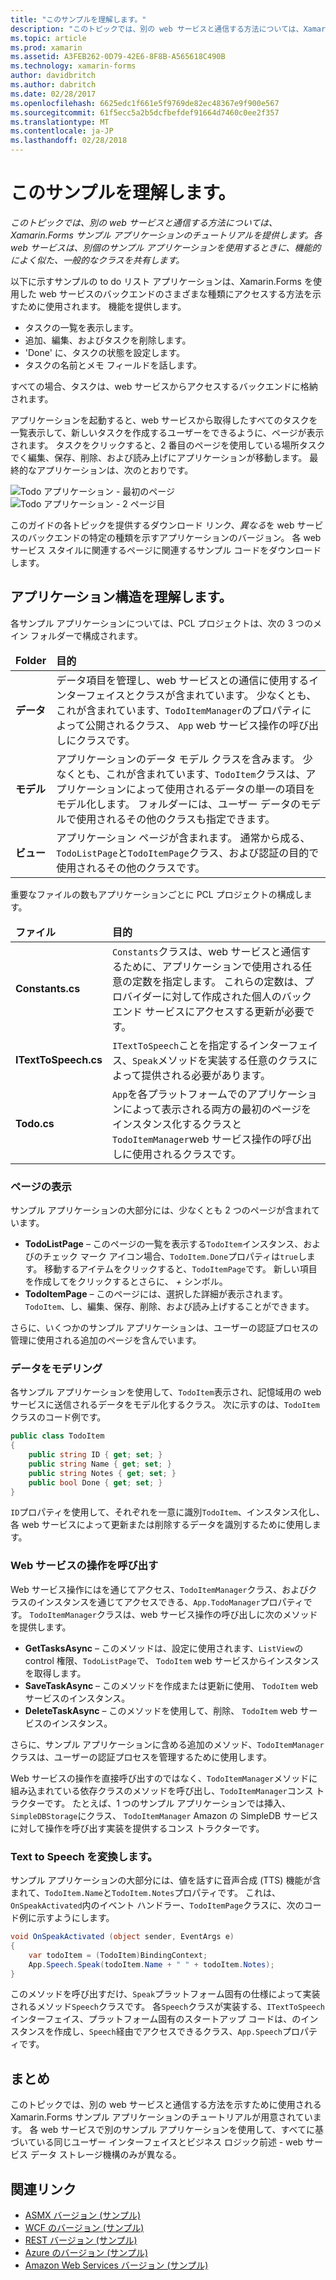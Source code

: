 ```yaml
---
title: "このサンプルを理解します。"
description: "このトピックでは、別の web サービスと通信する方法については、Xamarin.Forms サンプル アプリケーションのチュートリアルを提供します。 各 web サービスは、別個のサンプル アプリケーションを使用するときに、機能的によく似た、一般的なクラスを共有します。"
ms.topic: article
ms.prod: xamarin
ms.assetid: A3FEB262-0D79-42E6-8F8B-A565618C490B
ms.technology: xamarin-forms
author: davidbritch
ms.author: dabritch
ms.date: 02/28/2017
ms.openlocfilehash: 6625edc1f661e5f9769de82ec48367e9f900e567
ms.sourcegitcommit: 61f5ecc5a2b5dcfbefdef91664d7460c0ee2f357
ms.translationtype: MT
ms.contentlocale: ja-JP
ms.lasthandoff: 02/28/2018
---
```

# <a name="understanding-the-sample"></a>このサンプルを理解します。

_このトピックでは、別の web サービスと通信する方法については、Xamarin.Forms サンプル アプリケーションのチュートリアルを提供します。各 web サービスは、別個のサンプル アプリケーションを使用するときに、機能的によく似た、一般的なクラスを共有します。_

以下に示すサンプルの to do リスト アプリケーションは、Xamarin.Forms を使用した web サービスのバックエンドのさまざまな種類にアクセスする方法を示すために使用されます。 機能を提供します。

- タスクの一覧を表示します。
- 追加、編集、およびタスクを削除します。
- 'Done' に、タスクの状態を設定します。
- タスクの名前とメモ フィールドを話します。

すべての場合、タスクは、web サービスからアクセスするバックエンドに格納されます。

アプリケーションを起動すると、web サービスから取得したすべてのタスクを一覧表示して、新しいタスクを作成するユーザーをできるように、ページが表示されます。 タスクをクリックすると、2 番目のページを使用している場所タスクでく編集、保存、削除、および読み上げにアプリケーションが移動します。 最終的なアプリケーションは、次のとおりです。

![](walkthrough-images/app-example-1.png "Todo アプリケーション - 最初のページ")
![](walkthrough-images/app-example-2.png "Todo アプリケーション - 2 ページ目")

このガイドの各トピックを提供するダウンロード リンク、*異なる*を web サービスのバックエンドの特定の種類を示すアプリケーションのバージョン。 各 web サービス スタイルに関連するページに関連するサンプル コードをダウンロードします。

## <a name="understanding-the-application-anatomy"></a>アプリケーション構造を理解します。

各サンプル アプリケーションについては、PCL プロジェクトは、次の 3 つのメイン フォルダーで構成されます。

<table>
    <thead>
        <tr><td><strong>Folder</strong></td><td><strong>目的</strong></td></tr>
    </thead>
    <tbody>
        <tr>
            <td><strong>データ</strong></td>
                        <td>データ項目を管理し、web サービスとの通信に使用するインターフェイスとクラスが含まれています。 少なくとも、これが含まれています、<code>TodoItemManager</code>のプロパティによって公開されるクラス、 <code>App</code> web サービス操作の呼び出しにクラスです。</td>
        </tr>
        <tr>
            <td><strong>モデル</strong></td>
                        <td>アプリケーションのデータ モデル クラスを含みます。 少なくとも、これが含まれています、<code>TodoItem</code>クラスは、アプリケーションによって使用されるデータの単一の項目をモデル化します。 フォルダーには、ユーザー データのモデルで使用されるその他のクラスも指定できます。</td>
        </tr>
        <tr>
            <td><strong>ビュー</strong></td>
                        <td>アプリケーション ページが含まれます。 通常から成る、<code>TodoListPage</code>と<code>TodoItemPage</code>クラス、および認証の目的で使用されるその他のクラスです。</td>
                </tr>
    </tbody>
</table>

重要なファイルの数もアプリケーションごとに PCL プロジェクトの構成します。

<table>
    <thead>
      <tr><td><strong>ファイル</strong></td><td><strong>目的</strong></td></tr>
    <thead>
    <tbody>
        <tr>
            <td><strong>Constants.cs</strong></td>
            <td><code>Constants</code>クラスは、web サービスと通信するために、アプリケーションで使用される任意の定数を指定します。 これらの定数は、プロバイダーに対して作成された個人のバックエンド サービスにアクセスする更新が必要です。
        </tr>
        <tr>
            <td><strong>ITextToSpeech.cs</strong></td>
            <td><code>ITextToSpeech</code>ことを指定するインターフェイス、<code>Speak</code>メソッドを実装する任意のクラスによって提供される必要があります。</td>
        </tr>
        <tr>
          <td><strong>Todo.cs</strong></td>
          <td><code>App</code>を各プラットフォームでのアプリケーションによって表示される両方の最初のページをインスタンス化するクラスと<code>TodoItemManager</code>web サービス操作の呼び出しに使用されるクラスです。</td>
        </tr>
    </tbody>
</table>

### <a name="viewing-pages"></a>ページの表示

サンプル アプリケーションの大部分には、少なくとも 2 つのページが含まれています。

- **TodoListPage** – このページの一覧を表示する`TodoItem`インスタンス、およびのチェック マーク アイコン場合、`TodoItem.Done`プロパティは`true`します。 移動するアイテムをクリックすると、`TodoItemPage`です。 新しい項目を作成してをクリックするとさらに、  *+* シンボル。
- **TodoItemPage** – このページには、選択した詳細が表示されます。 `TodoItem`、し、編集、保存、削除、および読み上げすることができます。

さらに、いくつかのサンプル アプリケーションは、ユーザーの認証プロセスの管理に使用される追加のページを含んでいます。

### <a name="modeling-the-data"></a>データをモデリング

各サンプル アプリケーションを使用して、`TodoItem`表示され、記憶域用の web サービスに送信されるデータをモデル化するクラス。 次に示すのは、`TodoItem` クラスのコード例です。

```csharp
public class TodoItem
{
    public string ID { get; set; }
    public string Name { get; set; }
    public string Notes { get; set; }
    public bool Done { get; set; }
}
```

`ID`プロパティを使用して、それぞれを一意に識別`TodoItem`、インスタンス化し、各 web サービスによって更新または削除するデータを識別するために使用します。

### <a name="invoking-web-service-operations"></a>Web サービスの操作を呼び出す

Web サービス操作にはを通じてアクセス、`TodoItemManager`クラス、およびクラスのインスタンスを通じてアクセスできる、`App.TodoManager`プロパティです。 `TodoItemManager`クラスは、web サービス操作の呼び出しに次のメソッドを提供します。

- **GetTasksAsync** – このメソッドは、設定に使用されます、`ListView`の control 権限、`TodoListPage`で、 `TodoItem` web サービスからインスタンスを取得します。
- **SaveTaskAsync** – このメソッドを作成または更新に使用、 `TodoItem` web サービスのインスタンス。
- **DeleteTaskAsync** – このメソッドを使用して、削除、 `TodoItem` web サービスのインスタンス。

さらに、サンプル アプリケーションに含める追加のメソッド、`TodoItemManager`クラスは、ユーザーの認証プロセスを管理するために使用します。

Web サービスの操作を直接呼び出すのではなく、`TodoItemManager`メソッドに組み込まれている依存クラスのメソッドを呼び出し、`TodoItemManager`コンス トラクターです。 たとえば、1 つのサンプル アプリケーションでは挿入、`SimpleDBStorage`にクラス、 `TodoItemManager` Amazon の SimpleDB サービスに対して操作を呼び出す実装を提供するコンス トラクターです。

### <a name="translating-text-to-speech"></a>Text to Speech を変換します。

サンプル アプリケーションの大部分には、値を話すに音声合成 (TTS) 機能が含まれて、`TodoItem.Name`と`TodoItem.Notes`プロパティです。 これは、`OnSpeakActivated`内のイベント ハンドラー、`TodoItemPage`クラスに、次のコード例に示すようにします。

```csharp
void OnSpeakActivated (object sender, EventArgs e)
{
    var todoItem = (TodoItem)BindingContext;
    App.Speech.Speak(todoItem.Name + " " + todoItem.Notes);
}
```

このメソッドを呼び出すだけ、`Speak`プラットフォーム固有の仕様によって実装されるメソッド`Speech`クラスです。 各`Speech`クラスが実装する、`ITextToSpeech`インターフェイス、プラットフォーム固有のスタートアップ コードは、のインスタンスを作成し、`Speech`経由でアクセスできるクラス、`App.Speech`プロパティです。

## <a name="summary"></a>まとめ

このトピックでは、別の web サービスと通信する方法を示すために使用される Xamarin.Forms サンプル アプリケーションのチュートリアルが用意されています。 各 web サービスで別のサンプル アプリケーションを使用して、すべてに基づいている同じユーザー インターフェイスとビジネス ロジック前述 - web サービス データ ストレージ機構のみが異なる。


## <a name="related-links"></a>関連リンク

- [ASMX バージョン (サンプル)](https://developer.xamarin.com/samples/xamarin-forms/WebServices/TodoASMX)
- [WCF のバージョン (サンプル)](https://developer.xamarin.com/samples/xamarin-forms/WebServices/TodoWCF)
- [REST バージョン (サンプル)](https://developer.xamarin.com/samples/xamarin-forms/WebServices/TodoREST)
- [Azure のバージョン (サンプル)](https://developer.xamarin.com/samples/xamarin-forms/WebServices/TodoAzure)
- [Amazon Web Services バージョン (サンプル)](https://developer.xamarin.com/samples/xamarin-forms/WebServices/TodoAWS)
